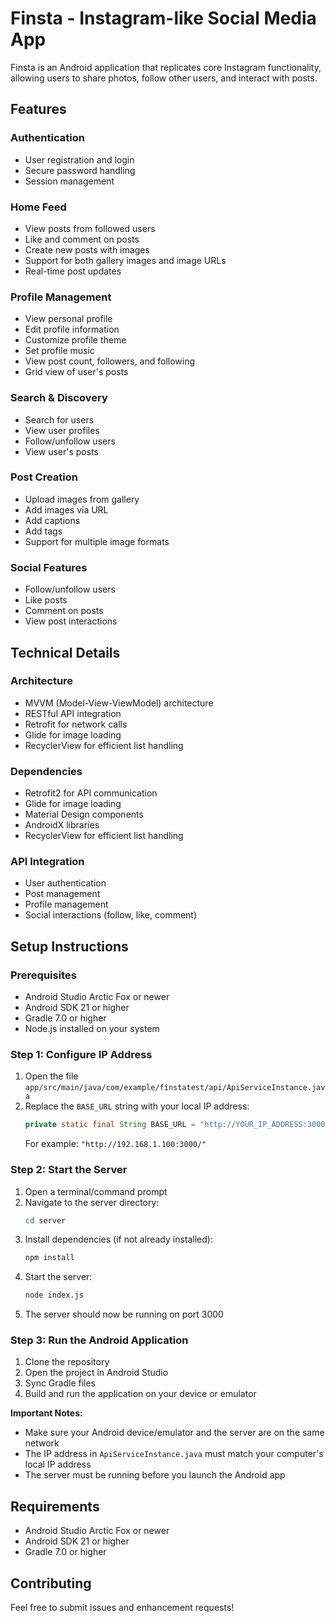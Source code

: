# Finsta - Instagram-like Social Media App

Finsta is an Android application that replicates core Instagram functionality, allowing users to share photos, follow other users, and interact with posts.

## Features

### Authentication
- User registration and login
- Secure password handling
- Session management

### Home Feed
- View posts from followed users
- Like and comment on posts
- Create new posts with images
- Support for both gallery images and image URLs
- Real-time post updates

### Profile Management
- View personal profile
- Edit profile information
- Customize profile theme
- Set profile music
- View post count, followers, and following
- Grid view of user's posts

### Search & Discovery
- Search for users
- View user profiles
- Follow/unfollow users
- View user's posts

### Post Creation
- Upload images from gallery
- Add images via URL
- Add captions
- Add tags
- Support for multiple image formats

### Social Features
- Follow/unfollow users
- Like posts
- Comment on posts
- View post interactions

## Technical Details

### Architecture
- MVVM (Model-View-ViewModel) architecture
- RESTful API integration
- Retrofit for network calls
- Glide for image loading
- RecyclerView for efficient list handling

### Dependencies
- Retrofit2 for API communication
- Glide for image loading
- Material Design components
- AndroidX libraries
- RecyclerView for efficient list handling

### API Integration
- User authentication
- Post management
- Profile management
- Social interactions (follow, like, comment)

## Setup Instructions

### Prerequisites
- Android Studio Arctic Fox or newer
- Android SDK 21 or higher
- Gradle 7.0 or higher
- Node.js installed on your system

### Step 1: Configure IP Address
1. Open the file `app/src/main/java/com/example/finstatest/api/ApiServiceInstance.java`
2. Replace the `BASE_URL` string with your local IP address:
   ```java
   private static final String BASE_URL = "http://YOUR_IP_ADDRESS:3000/";
   ```
   For example: `"http://192.168.1.100:3000/"`

### Step 2: Start the Server
1. Open a terminal/command prompt
2. Navigate to the server directory:
   ```bash
   cd server
   ```
3. Install dependencies (if not already installed):
   ```bash
   npm install
   ```
4. Start the server:
   ```bash
   node index.js
   ```
5. The server should now be running on port 3000

### Step 3: Run the Android Application
1. Clone the repository
2. Open the project in Android Studio
3. Sync Gradle files
4. Build and run the application on your device or emulator

**Important Notes:**
- Make sure your Android device/emulator and the server are on the same network
- The IP address in `ApiServiceInstance.java` must match your computer's local IP address
- The server must be running before you launch the Android app

## Requirements
- Android Studio Arctic Fox or newer
- Android SDK 21 or higher
- Gradle 7.0 or higher

## Contributing
Feel free to submit issues and enhancement requests!
